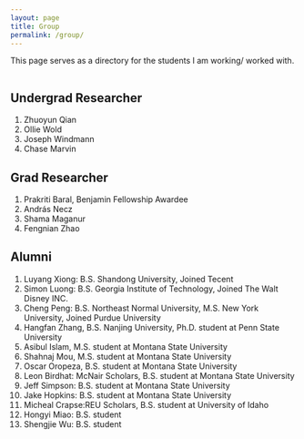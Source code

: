 ```yaml
---
layout: page
title: Group
permalink: /group/
---
```


This page serves as a directory for the students I am working/ worked with.

<hr style="clear:both;visibility: hidden;" />


## Undergrad Researcher

1. Zhuoyun Qian
2. Ollie Wold
3. Joseph Windmann
4. Chase Marvin
 

## Grad Researcher
1. Prakriti Baral, Benjamin Fellowship Awardee
2. András Necz
3. Shama Maganur
4. Fengnian Zhao

## Alumni

1. Luyang Xiong: B.S. Shandong University, Joined Tecent
2. Simon Luong: B.S. Georgia Institute of Technology, Joined The Walt Disney INC.
3. Cheng Peng: B.S. Northeast Normal University, M.S. New York University, Joined Purdue University
4. Hangfan Zhang, B.S. Nanjing University, Ph.D. student at Penn State University
5. Asibul Islam, M.S. student at Montana State University
6. Shahnaj Mou, M.S. student at Montana State University
7. Oscar Oropeza, B.S. student at Montana State University
8. Leon Birdhat: McNair Scholars, B.S. student at Montana State University
9. Jeff Simpson: B.S. student at Montana State University
10. Jake Hopkins: B.S. student at Montana State University
11. Micheal Crapse:REU Scholars, B.S. student at University of Idaho
12. Hongyi Miao: B.S. student
13. Shengjie Wu: B.S. student 
  
